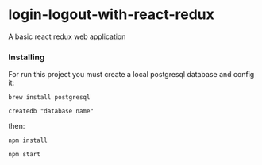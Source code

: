 # login-logout-with-react-redux
A basic react redux web application

### Installing

For run this project you must create a local postgresql database and config it:

 ```brew install postgresql```

 ```createdb "database name"```

then:

 ```npm install```

 ```npm start```
